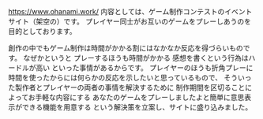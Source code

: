 https://www.ohanami.work/
内容としては、ゲーム制作コンテストのイベントサイト（架空の）です。
プレイヤー同士がお互いのゲームをプレーしあうのを目的としております。 

創作の中でもゲーム制作は時間がかかる割にはなかなか反応を得づらいものです。
なぜかというと プレーするほうも時間がかかる 感想を書くという行為はハードルが高い といった事情があるからです。
プレイヤーのほうも折角プレーに時間を使ったからには何らかの反応を示したいと思っているもので、
そういった製作者とプレイヤーの両者の事情を解決するために 制作期間を区切ることによってお手軽な内容にする
あなたのゲームをプレーしましたよと簡単に意思表示ができる機能を用意する という解決策を立案し、サイトに盛り込みました。
